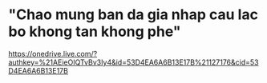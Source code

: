 # "Chao mung ban da gia nhap cau lac bo khong tan khong phe"

https://onedrive.live.com/?authkey=%21AEieOIQTvBv3Iy4&id=53D4EA6A6B13E17B%21127176&cid=53D4EA6A6B13E17B
